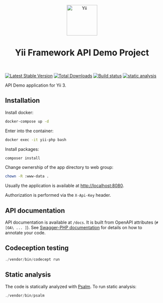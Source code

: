 <p align="center">
    <a href="https://github.com/yiisoft" target="_blank">
        <img src="https://yiisoft.github.io/docs/images/yii_logo.svg" height="100px" alt="Yii">
    </a>
    <h1 align="center">Yii Framework API Demo Project</h1>
    <br>
</p>

[![Latest Stable Version](https://poser.pugx.org/yiisoft/demo-api/v/stable.png)](https://packagist.org/packages/yiisoft/demo-api)
[![Total Downloads](https://poser.pugx.org/yiisoft/demo-api/downloads.png)](https://packagist.org/packages/yiisoft/demo-api)
[![Build status](https://github.com/yiisoft/demo-api/workflows/build/badge.svg)](https://github.com/yiisoft/demo-api/actions?query=workflow%3Abuild)
[![static analysis](https://github.com/yiisoft/demo-api/workflows/static%20analysis/badge.svg)](https://github.com/yiisoft/demo-api/actions?query=workflow%3A%22static+analysis%22)

API Demo application for Yii 3.

## Installation

Install docker:

```bash
docker-compose up -d
```

Enter into the container:

```bash
docker exec -it yii-php bash
```

Install packages:

```bash
composer install
```

Change ownership of the app directory to web group:

```bash
chown -R :www-data .
```

Usually the application is available at <http://localhost:8080>.

Authorization is performed via the `X-Api-Key` header.

## API documentation

API documentation is available at `/docs`. It is built from OpenAPI attributes (`#[OA\ ... ]`).
See [Swagger-PHP documentation](https://zircote.github.io/swagger-php/Getting-started.html#write-annotations) for details
on how to annotate your code.

## Codeception testing

```php
./vendor/bin/codecept run
```

## Static analysis

The code is statically analyzed with [Psalm](https://psalm.dev/). To run static analysis:

```php
./vendor/bin/psalm
```
